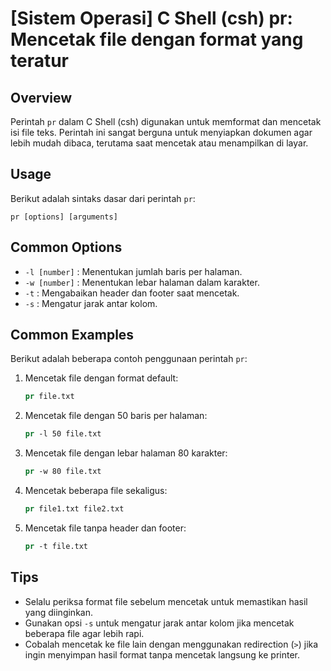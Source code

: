 # [Sistem Operasi] C Shell (csh) pr: Mencetak file dengan format yang teratur

## Overview
Perintah `pr` dalam C Shell (csh) digunakan untuk memformat dan mencetak isi file teks. Perintah ini sangat berguna untuk menyiapkan dokumen agar lebih mudah dibaca, terutama saat mencetak atau menampilkan di layar.

## Usage
Berikut adalah sintaks dasar dari perintah `pr`:

```
pr [options] [arguments]
```

## Common Options
- `-l [number]` : Menentukan jumlah baris per halaman.
- `-w [number]` : Menentukan lebar halaman dalam karakter.
- `-t` : Mengabaikan header dan footer saat mencetak.
- `-s` : Mengatur jarak antar kolom.

## Common Examples
Berikut adalah beberapa contoh penggunaan perintah `pr`:

1. Mencetak file dengan format default:
   ```csh
   pr file.txt
   ```

2. Mencetak file dengan 50 baris per halaman:
   ```csh
   pr -l 50 file.txt
   ```

3. Mencetak file dengan lebar halaman 80 karakter:
   ```csh
   pr -w 80 file.txt
   ```

4. Mencetak beberapa file sekaligus:
   ```csh
   pr file1.txt file2.txt
   ```

5. Mencetak file tanpa header dan footer:
   ```csh
   pr -t file.txt
   ```

## Tips
- Selalu periksa format file sebelum mencetak untuk memastikan hasil yang diinginkan.
- Gunakan opsi `-s` untuk mengatur jarak antar kolom jika mencetak beberapa file agar lebih rapi.
- Cobalah mencetak ke file lain dengan menggunakan redirection (`>`) jika ingin menyimpan hasil format tanpa mencetak langsung ke printer.